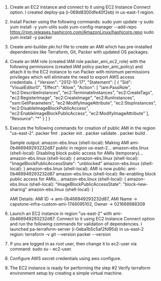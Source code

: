 1. Create an EC2 instance and connect to it using EC2 Instance Connect option. I created deploy-pa (i-069d8300dfe40f2eb) in us-east-1 region.
2. Install Packer using the following commands:
	sudo yum update -y
	sudo yum install -y yum-utils
	sudo yum-config-manager --add-repo https://rpm.releases.hashicorp.com/AmazonLinux/hashicorp.repo
	sudo yum install -y packer
3. Create ami-builder.pkr.hcl file to create an AMI which has pre-installed dependencies like Terraform, Git, Packer with updated OS packages.
4. Create an IAM role (created IAM role packer_ami_ec2_role) with the following permissions (created IAM policy packer_ami_policy) and attach it to the EC2 instance to run Packer with minimum permissions privileges which will eliminate the need to export AWS access credentials.
	{
    "Version": "2012-10-17",
    "Statement": [
        {
            "Sid": "VisualEditor0",
            "Effect": "Allow",
            "Action": [
                "iam:PassRole",
                "ec2:DescribeInstances",
                "ec2:TerminateInstances",
                "ec2:CreateTags",
                "ec2:RegisterImage",
                "ec2:CreateImage",
                "ec2:RunInstances",
                "ssm:GetParameters",
                "ec2:ModifyImageAttribute",
                "ec2:StopInstances",
                "ec2:DisableImageBlockPublicAccess",
                "ec2:EnableImageBlockPublicAccess",
                "ec2:ModifyImageAttribute"
            ],
            "Resource": "*"
        }
    ]
}
5. Execute the following commands for creation of public AMI in the region "us-east-2".
	packer fmt .
	packer init .
	packer validate .
	packer build .
	
	Sample output:
	amazon-ebs.linux (shell-local): Making AMI ami-0b466949293232d87 public in region us-east-2...
    amazon-ebs.linux (shell-local): Disabling block public access for AMIs (temporary)...
    amazon-ebs.linux (shell-local): {
    amazon-ebs.linux (shell-local):     "ImageBlockPublicAccessState": "unblocked"
    amazon-ebs.linux (shell-local): }
    amazon-ebs.linux (shell-local): AMI is now public: ami-0b466949293232d87
    amazon-ebs.linux (shell-local): Re-enabling block public access for AMIs...
    amazon-ebs.linux (shell-local): {
    amazon-ebs.linux (shell-local):     "ImageBlockPublicAccessState": "block-new-sharing"
    amazon-ebs.linux (shell-local): }
	
	AMI Details: AMI ID -> ami-0b466949293232d87, AMI Name -> capstone-infra-custom-ami-1746095102, Owner -> 021668988309
	
6. Launch an EC2 instance in region "us-east-2" with ami-0b466949293232d87. Connect to it using EC2 Instance Connect option and run the following commands for validation of dependencies. I launched pa-terraform-server (i-0eba1b5c5af2fd95d) in us-east-2 region:
	terraform -v
	git --version
	packer --version
8. If you are logged in as root user, then change it to ec2-user via command: sudo su - ec2-user.
9. Configure AWS secret credentials using aws configure.
10. The EC2 instance is ready for performing the step #2 Verify terraform environment setup by creating a simple virtual machine.
